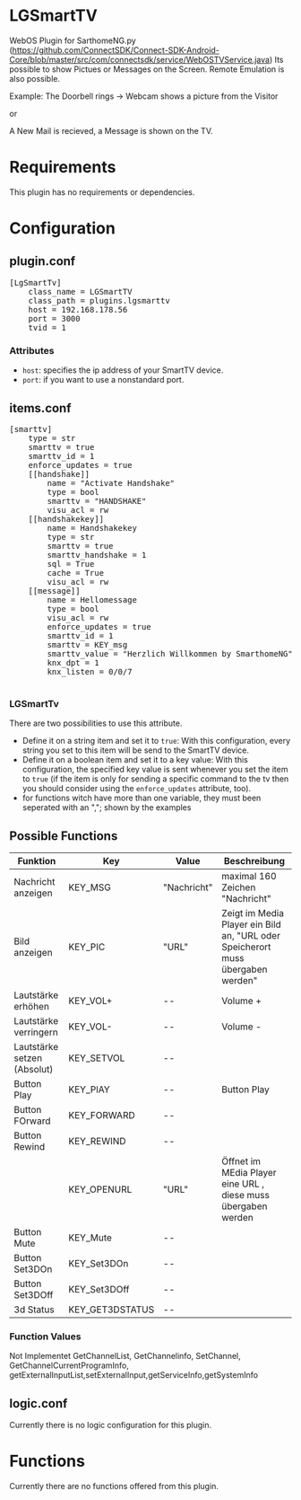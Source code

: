 # LGSmartTV
WebOS Plugin for SarthomeNG.py
(https://github.com/ConnectSDK/Connect-SDK-Android-Core/blob/master/src/com/connectsdk/service/WebOSTVService.java)
Its possible to show Pictues or Messages on the Screen.
Remote Emulation is also possible.

Example:
The Doorbell rings -> Webcam shows a picture from the Visitor

or

A New Mail is recieved, a Message is shown on the TV.

# Requirements
This plugin has no requirements or dependencies.

# Configuration

## plugin.conf
<pre>
[LgSmartTv]
    class_name = LGSmartTV
    class_path = plugins.lgsmarttv
    host = 192.168.178.56
	port = 3000
	tvid = 1
</pre>

### Attributes
  * `host`: specifies the ip address of your SmartTV device.
  * `port`: if you want to use a nonstandard port.

## items.conf
<pre>
[smarttv]
	type = str
    smarttv = true
    smarttv_id = 1
    enforce_updates = true
	[[handshake]]
	    name = "Activate Handshake"
		type = bool
        smarttv = "HANDSHAKE"
		visu_acl = rw
    [[handshakekey]]
		name = Handshakekey
		type = str
        smarttv = true
        smarttv_handshake = 1
        sql = True
		cache = True
		visu_acl = rw
    [[message]]
        name = Hellomessage
        type = bool
        visu_acl = rw
        enforce_updates = true
		smarttv_id = 1
		smarttv = KEY_msg                                   #Befehl
        smarttv_value = "Herzlich Willkommen by SmarthomeNG"#value
        knx_dpt = 1
        knx_listen = 0/0/7

</pre>
### LGSmartTv
There are two possibilities to use this attribute. 
  * Define it on a string item and set it to `true`: With this configuration, every string you set to this item will be send to the SmartTV device.
  * Define it on a boolean item and set it to a key value: With this configuration, the specified key value is sent whenever you set the item to `true` (if the item is only for sending a specific command to the tv then you should consider using the `enforce_updates` attribute, too).
  * for functions witch have more than one variable, they must been seperated with an ","; shown by the examples 


## Possible Functions
Funktion | Key | Value| Beschreibung
--- | --- | ---| ---
Nachricht anzeigen | KEY_MSG | "Nachricht" |maximal 160 Zeichen "Nachricht"
Bild anzeigen | KEY_PIC | "URL" |Zeigt im Media Player ein Bild an, "URL oder Speicherort muss übergaben werden"
Lautstärke erhöhen | KEY_VOL+ | -- | Volume +
Lautstärke verringern | KEY_VOL- | -- | Volume -
Lautstärke setzen (Absolut) | KEY_SETVOL | -- | 
Button Play     | KEY_PlAY | -- | Button Play
Button FOrward  | KEY_FORWARD | -- |
Button Rewind   | KEY_REWIND | -- |
                | KEY_OPENURL | "URL" |Öffnet im MEdia Player eine URL , diese muss übergaben werden 
Button Mute     | KEY_Mute| --|
Button Set3DOn  | KEY_Set3DOn | --|
Button Set3DOff | KEY_Set3DOff| --|
3d Status       | KEY_GET3DSTATUS| --|

### Function Values
Not Implementet GetChannelList, GetChannelinfo, SetChannel, GetChannelCurrentProgramInfo, getExternalInputList,setExternalInput,getServiceInfo,getSystemInfo

## logic.conf

Currently there is no logic configuration for this plugin.

# Functions

Currently there are no functions offered from this plugin.



